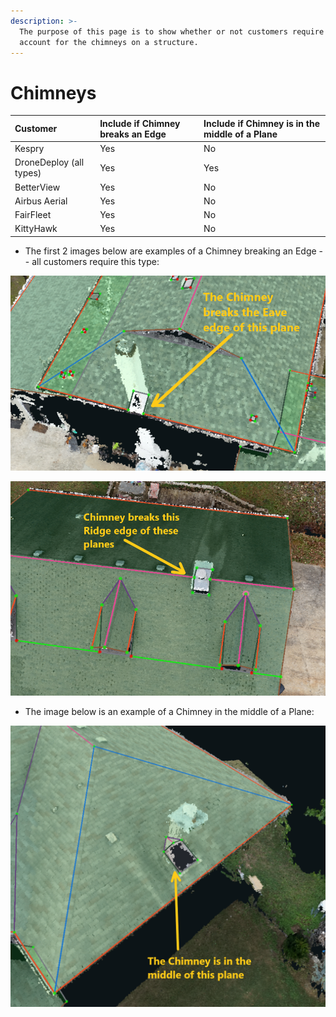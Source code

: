 ```yaml
---
description: >-
  The purpose of this page is to show whether or not customers require us to
  account for the chimneys on a structure.
---
```


# Chimneys

| Customer | Include if Chimney breaks an Edge | Include if Chimney is in the middle of a Plane |
| :--- | :--- | :--- |
| Kespry | Yes | No |
| DroneDeploy \(all types\) | Yes | Yes |
| BetterView | Yes | No |
| Airbus Aerial | Yes | No |
| FairFleet | Yes | No |
| KittyHawk | Yes | No |

* The first 2 images below are examples of a Chimney breaking an Edge -- all customers require this type:

![](../.gitbook/assets/chimney-breaks-an-edge.png)

![](../.gitbook/assets/chimney-breaks-a-ridge.png)

* The image below is an example of a Chimney in the middle of a Plane:

![](../.gitbook/assets/chimney-in-the-middle-of-plane.png)

